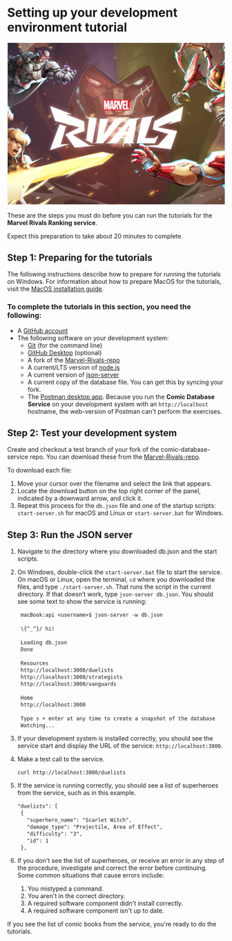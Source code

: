 # Setting up your development environment tutorial

![alt text](../media/Cover_8.png)

These are the steps you must do before you can run
the tutorials for the **Marvel Rivals Ranking service**.

Expect this preparation to take about 20 minutes to complete.

## Step 1: Preparing for the tutorials

The following instructions describe how to prepare for running the tutorials on Windows.
For information about how to prepare MacOS for the tutorials, visit the [MacOS installation guide](macos-installation).

### To complete the tutorials in this section, you need the following:

* A [GitHub account](https://github.com)
* The following software on your development system:
    * [Git](https://docs.github.com/en/get-started/quickstart/set-up-git) (for the command line)
    * [GitHub Desktop](https://desktop.github.com) (optional)
    * A fork of the [Marvel-Rivals-repo](https://github.com/Davejurgens/marvel-rivals-repo/tree/main)
    * A current/LTS version of [node.js](https://nodejs.org/en/)
    * A current version of [json-server](https://www.npmjs.com/package/json-server)
    * A current copy of the database file. You can get this by syncing your fork.
    * The [Postman desktop app](https://www.postman.com/downloads/). Because you run the **Comic Database Service** on your development system with an `http://localhost` hostname, the web-version of Postman can't perform the exercises.

## Step 2: Test your development system

Create and checkout a test branch of your fork of the comic-database-service repo. You can download these from the [Marvel-Rivals-repo](https://github.com/Davejurgens/marvel-rivals-repo/tree/main).

To download each file:
1. Move your cursor over the filename and select the link that appears.
2. Locate the download button on the top right corner of the panel, indicated by a downward arrow, and click it.
3. Repeat this process for the `db.json` file and one of the startup scripts: `start-server.sh` for macOS and Linux 
   or `start-server.bat` for Windows.

## Step 3: Run the JSON server

1. Navigate to the directory where you downloaded db.json and the start scripts.
2. On Windows, double-click the `start-server.bat` file to start the service. On macOS or Linux, open the terminal, 
   `cd` <directory name> where you downloaded the files, and type `./start-server.sh`. That runs the script in the 
   current directory. If that doesn’t work, type `json-server db.json`. You should see some text to show the service is running:

    ```
     macBook:api <username>$ json-server -w db.json

     \{^_^}/ hi!

     Loading db.json
     Done

     Resources
     http://localhost:3000/duelists
     http://localhost:3000/strategists
     http://localhost:3000/vanguards

     Home
     http://localhost:3000

     Type s + enter at any time to create a snapshot of the database
     Watching...
    ```

3. If your development system is installed correctly, you should see the service start and display the URL of the service: `http://localhost:3000`.

2. Make a test call to the service.

    ```
    curl http://localhost:3000/duelists
    ```

3. If the service is running correctly, you should see a list of superheroes from the service, such as in this example.

   ```
   "duelists": [
    {
      "superhero_name": "Scarlet Witch",
      "damage_type": "Projectile, Area of Effect",
      "difficulty": "3",
      "id": 1
    },

4. If you don't see the list of superheroes, or receive an error in any step of the procedure, investigate and correct the error before continuing. Some common situations that cause errors include:

   1. You mistyped a command.
   2. You aren't in the correct directory.
   3. A required software component didn't install correctly.
   4. A required software component isn't up to date.

If you see the list of comic books from the service, you're ready to do the tutorials.

